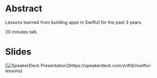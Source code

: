 # Abstract

Lessons learned from building apps in SwiftUI for the past 3 years.

20 minutes talk.

# Slides
[![SpeakerDeck Presentation](https://speakerd.s3.amazonaws.com/presentations/.../slide_0.jpg?...)](https://speakerdeck.com/zntfdr/swiftui-lessons)
